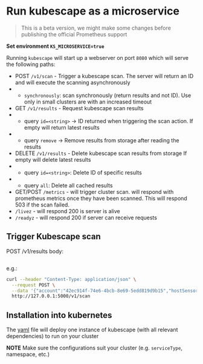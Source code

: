 # Run kubescape as a microservice

> This is a beta version, we might make some changes before publishing the official Prometheus support

**Set environment `KS_MICROSERVICE=true`**

Running `kubescape` will start up a webserver on port `8080` which will serve the following paths: 

* POST `/v1/scan` - Trigger a kubescape scan. The server will return an ID and will execute the scanning asynchronously 
* * `synchronously`: scan synchronously (return results and not ID). Use only in small clusters are with an increased timeout
* GET `/v1/results` -  Request kubescape scan results
* * query `id=<string>` -> ID returned when triggering the scan action. If empty will return latest results
* * query `remove` -> Remove results from storage after reading the results
* DELETE `/v1/results` - Delete kubescape scan results from storage If empty will delete latest results
* * query `id=<string>`: Delete ID of specific results 
* * query `all`: Delete all cached results
* GET/POST `/metrics` - will trigger cluster scan. will respond with prometheus metrics once they have been scanned. This will respond 503 if the scan failed.
* `/livez` - will respond 200 is server is alive
* `/readyz` - will respond 200 if server can receive requests 

## Trigger Kubescape scan

POST /v1/results
body:
```json

```

e.g.:

```bash
curl --header "Content-Type: application/json" \
  --request POST \
  --data '{"account":"42ec914f-74e6-4bcb-8e69-5edd819d9b15","hostSensor":true}' \
  http://127.0.0.1:5000/v1/scan
```
## Installation into kubernetes

The [yaml](ks-prometheus-support.yaml) file will deploy one instance of kubescape (with all relevant dependencies) to run on your cluster

**NOTE** Make sure the configurations suit your cluster (e.g. `serviceType`, namespace, etc.)